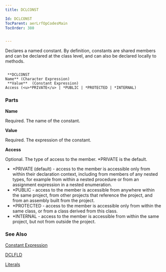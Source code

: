 ```yaml
---
title: DCLCONST

Id: DCLCONST
TocParent: aerLrfOpCodesMain
TocOrder: 380


---
```


Declares a named constant. By definition, constants are shared members and can be declared at the class level, and can also be declared locally to methods. 

```

 **DCLCONST
Name** (Character Expression)
 **Value**  (Constant Expression)
Access (<u>*PRIVATE</u> | *PUBLIC | *PROTECTED | *INTERNAL)
```

### Parts

**Name** 

Required. The name of the constant.


**Value** 

Required. The expression of the constant.


**Access** 

Optional. The type of access to the member. *PRIVATE is the default.

- *PRIVATE (default) - access to the member is accessible only from within their declaration context, including from members of any nested types, for example from within a nested procedure or from an assignment expression in a nested enumeration.
- *PUBLIC - access to the member is accessible from anywhere within the same project, from other projects that reference the project, and from an assembly built from the project.
- *PROTECTED - access to the member is accessible only from within the same class, or from a class derived from this class.
- *INTERNAL - access to the member is accessible from within the same project, but not from outside the project.


### See Also
[Constant Expression](Constant_Expression.html)

[DCLFLD](DCLFLD.html)

[Literals](ecrLrfLiteralsMain.html) 
